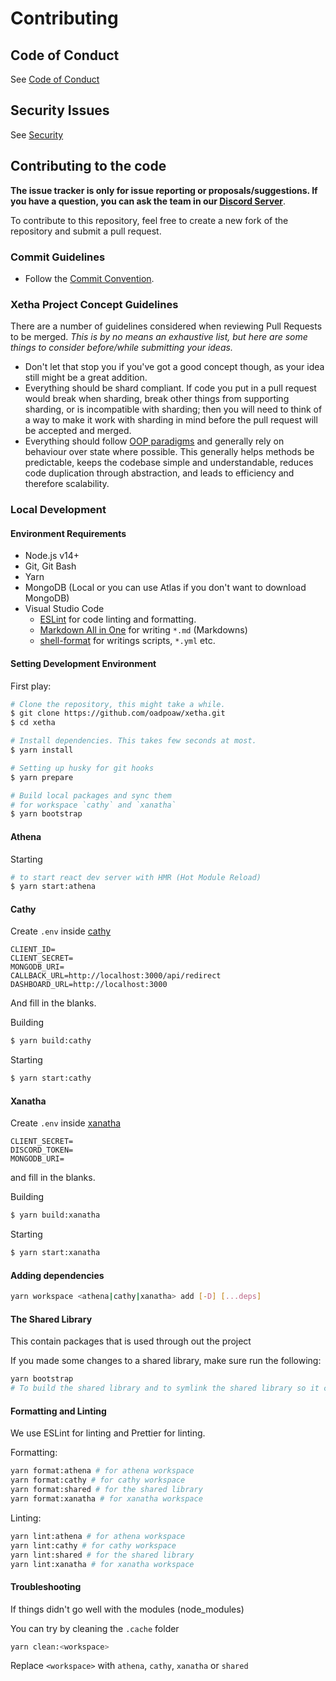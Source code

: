 # Contributing

## Code of Conduct

See [Code of Conduct](CODE_OF_CONDUCT.md)

## Security Issues

See [Security](SECURITY.md)

## Contributing to the code

**The issue tracker is only for issue reporting or proposals/suggestions. If you have a question, you can ask the team in our [Discord Server][discord server]**.

To contribute to this repository, feel free to create a new fork of the repository and
submit a pull request.

### Commit Guidelines

- Follow the [Commit Convention](https://www.conventionalcommits.org/en/v1.0.0/).

### Xetha Project Concept Guidelines

There are a number of guidelines considered when reviewing Pull Requests to be merged. _This is by no means an exhaustive list, but here are some things to consider before/while submitting your ideas._

- Don't let that stop you if you've got a good concept though, as your idea still might be a great addition.
- Everything should be shard compliant. If code you put in a pull request would break when sharding, break other things from supporting sharding, or is incompatible with sharding; then you will need to think of a way to make it work with sharding in mind before the pull request will be accepted and merged.
- Everything should follow [OOP paradigms][oop paradigms] and generally rely on behaviour over state where possible. This generally helps methods be predictable, keeps the codebase simple and understandable, reduces code duplication through abstraction, and leads to efficiency and therefore scalability.

### Local Development

#### Environment Requirements
- Node.js v14+
- Git, Git Bash
- Yarn
- MongoDB (Local or you can use Atlas if you don't want to download MongoDB)
- Visual Studio Code
  - [ESLint](eslint) for code linting and formatting.
  - [Markdown All in One](markdown) for writing `*.md` (Markdowns)
  - [shell-format](shell-format) for writings scripts, `*.yml` etc.

#### Setting Development Environment

First play:
```sh
# Clone the repository, this might take a while.
$ git clone https://github.com/oadpoaw/xetha.git
$ cd xetha

# Install dependencies. This takes few seconds at most.
$ yarn install

# Setting up husky for git hooks
$ yarn prepare

# Build local packages and sync them
# for workspace `cathy` and `xanatha`
$ yarn bootstrap
```

#### Athena

Starting
```sh
# to start react dev server with HMR (Hot Module Reload)
$ yarn start:athena
```

#### Cathy

Create `.env` inside [cathy](../cathy)
```env
CLIENT_ID=
CLIENT_SECRET=
MONGODB_URI=
CALLBACK_URL=http://localhost:3000/api/redirect
DASHBOARD_URL=http://localhost:3000
```
And fill in the blanks.

Building
```sh
$ yarn build:cathy
```

Starting
```sh
$ yarn start:cathy
```

#### Xanatha

Create `.env` inside [xanatha](../xanatha)
```env
CLIENT_SECRET=
DISCORD_TOKEN=
MONGODB_URI=
```
and fill in the blanks.

Building
```sh
$ yarn build:xanatha
```

Starting
```sh
$ yarn start:xanatha
```

#### Adding dependencies
```sh
yarn workspace <athena|cathy|xanatha> add [-D] [...deps]
```

#### The Shared Library
This contain packages that is used through out the project

If you made some changes to a shared library, make sure run the following:
```sh
yarn bootstrap
# To build the shared library and to symlink the shared library so it can be used throughout the project
```

#### Formatting and Linting
We use ESLint for linting and Prettier for linting.

Formatting:
```sh
yarn format:athena # for athena workspace
yarn format:cathy # for cathy workspace
yarn format:shared # for the shared library
yarn format:xanatha # for xanatha workspace
```

Linting:
```sh
yarn lint:athena # for athena workspace
yarn lint:cathy # for cathy workspace
yarn lint:shared # for the shared library
yarn lint:xanatha # for xanatha workspace
```

#### Troubleshooting
If things didn't go well with the modules (node_modules)

You can try by cleaning the `.cache` folder
```sh
yarn clean:<workspace>
```
Replace `<workspace>` with `athena`, `cathy`, `xanatha` or `shared` 

[vscode]: https://code.visualstudio.com
[commitizen]: https://marketplace.visualstudio.com/items?itemName=KnisterPeter.vscode-commitizen
[eslint]: https://marketplace.visualstudio.com/items?itemName=dbaeumer.vscode-eslint
[markdown]: https://marketplace.visualstudio.com/items?itemName=yzhang.markdown-all-in-one
[shell-format]: https://marketplace.visualstudio.com/items?itemName=foxundermoon.shell-format
[discord server]: https://discord.gg/YeJs5w7XAH
[node.js]: https://nodejs.org/en/download/
[here]: https://github.com/xetha-bot/xetha/pulls
[oop paradigms]: https://en.wikipedia.org/wiki/Object-oriented_programming
